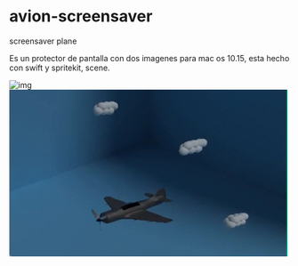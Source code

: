 # avion-screensaver
screensaver plane

Es un protector de pantalla con dos imagenes para mac os 10.15, esta hecho con swift y spritekit, scene.

<IMG SRC="https://repository-images.githubusercontent.com/338382890/a35cfb80-6d60-11eb-89aa-ff3fc9b8f9e9" ALT="img">
  
  
<img src="https://raw.githubusercontent.com/funcoleto/avion-screensaver/master/videoProtectorAvion.gif" alt="this slowpoke moves" width="500" height="300"/>


